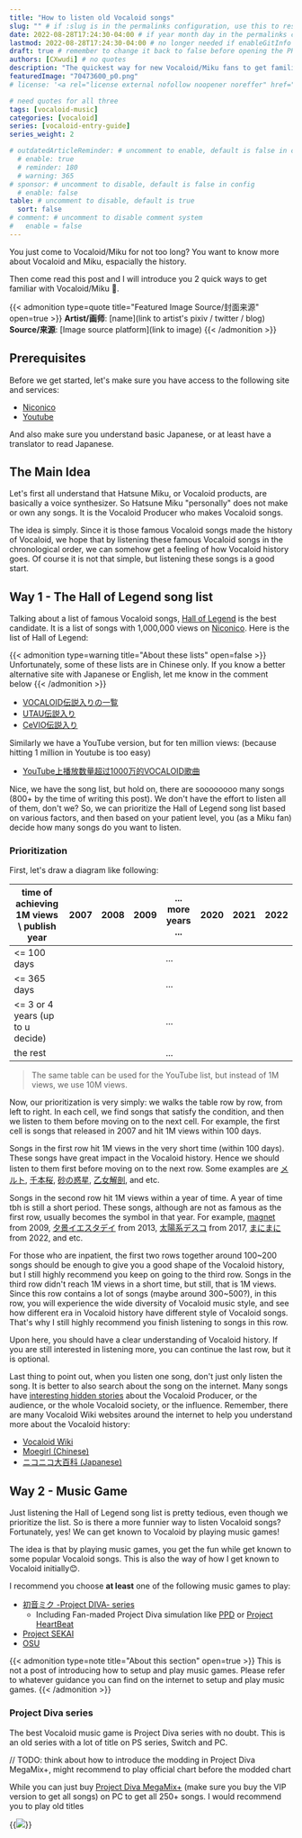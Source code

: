 ```yaml
---
title: "How to listen old Vocaloid songs"
slug: "" # if :slug is in the permalinks configuration, use this to resolve URL conflict with other posts
date: 2022-08-28T17:24:30-04:00 # if year month day in the permalinks configuration and other posts have the same date, modify this to resolve URL conflict with other posts 
lastmod: 2022-08-28T17:24:30-04:00 # no longer needed if enableGitInfo = true
draft: true # remember to change it back to false before opening the PR for publishing
authors: [CXwudi] # no quotes
description: "The quickest way for new Vocaloid/Miku fans to get familiar with Vocaloid and the history"
featuredImage: "70473600_p0.png"
# license: '<a rel="license external nofollow noopener noreffer" href="https://creativecommons.org/licenses/by/4.0/" target="_blank">CC BY 4.0</a>'

# need quotes for all three
tags: [vocaloid-music]
categories: [vocaloid]
series: [vocaloid-entry-guide]
series_weight: 2

# outdatedArticleReminder: # uncomment to enable, default is false in config 
  # enable: true
  # reminder: 180
  # warning: 365
# sponsor: # uncomment to disable, default is false in config 
  # enable: false
table: # uncomment to disable, default is true
  sort: false
# comment: # uncomment to disable comment system
#   enable = false
---
```


You just come to Vocaloid/Miku for not too long? You want to know more about Vocaloid and Miku, espacially the history.

Then come read this post and I will introduce you 2 quick ways to get familiar with Vocaloid/Miku 🙂.

<!--more-->
{{< admonition type=quote title="Featured Image Source/封面来源" open=true >}}
**Artist/画师**: [name](link to artist's pixiv / twitter / blog) <!--just to insert a double space behind-->  
**Source/来源**: [Image source platform](link to image)
{{< /admonition >}}

## Prerequisites

Before we get started, let's make sure you have access to the following site and services:

- [Niconico](https://www.nicovideo.jp/)
- [Youtube](https://www.youtube.com/)

And also make sure you understand basic Japanese, or at least have a translator to read Japanese.

## The Main Idea

Let's first all understand that Hatsune Miku, or Vocaloid products, are basically a voice synthesizer. So Hatsune Miku "personally" does not make or own any songs. It is the Vocaloid Producer who makes Vocaloid songs.

The idea is simply. Since it is those famous Vocaloid songs made the history of Vocaloid, we hope that by listening these famous Vocaloid songs in the chronological order, we can somehow get a feeling of how Vocaloid history goes. Of course it is not that simple, but listening these songs is a good start.

## Way 1 - The Hall of Legend song list

Talking about a list of famous Vocaloid songs, [Hall of Legend](https://dic.nicovideo.jp/a/vocaloid%E4%BC%9D%E8%AA%AC%E5%85%A5%E3%82%8A) is the best candidate. It is a list of songs with 1,000,000 views on [Niconico](https://www.nicovideo.jp/). Here is the list of Hall of Legend:

{{< admonition type=warning title="About these lists" open=false >}}
Unfortunately, some of these lists are in Chinese only. If you know a better alternative site with Japanese or English, let me know in the comment below
{{< /admonition >}}

- [VOCALOID伝説入りの一覧](https://dic.nicovideo.jp/a/vocaloid%E4%BC%9D%E8%AA%AC%E5%85%A5%E3%82%8A%E3%81%AE%E4%B8%80%E8%A6%A7)
- [UTAU伝説入り](https://dic.nicovideo.jp/a/utau%E4%BC%9D%E8%AA%AC%E5%85%A5%E3%82%8A)
- [CeVIO伝説入り](https://dic.nicovideo.jp/a/cevio%E4%BC%9D%E8%AA%AC%E5%85%A5%E3%82%8A)

Similarly we have a YouTube version, but for ten million views: (because hitting 1 million in Youtube is too easy)

- [YouTube上播放数量超过1000万的VOCALOID歌曲](https://zh.moegirl.org.cn/VOCALOID%E7%A5%9E%E8%AF%9D%E6%9B%B2/YouTube%E6%8A%95%E7%A8%BF)

Nice, we have the song list, but hold on, there are soooooooo many songs (800+ by the time of writing this post). We don't have the effort to listen all of them, don't we? So, we can prioritize the Hall of Legend song list based on various factors, and then based on your patient level, you (as a Miku fan) decide how many songs do you want to listen.

### Prioritization

First, let's draw a diagram like following:

| time of achieving 1M views \ publish year | 2007 | 2008 | 2009 | ... more years ...  | 2020 | 2021 | 2022 |
| -------------------------------- | ---- | ---- | ---- | ---- | ---- | ---- | ---- |
| <= 100 days |      |      |      | ...  |      |      |      |
| <= 365 days |      |      |      | ...  |      |      |      |
| <= 3 or 4 years (up to u decide) |      |      |      | ...  |      |      |      |
| the rest |      |      |      | ...  |      |      |      |

> The same table can be used for the YouTube list, but instead of 1M views, we use 10M views.

Now, our prioritization is very simply: we walks the table row by row, from left to right. In each cell, we find songs that satisfy the condition, and then we listen to them before moving on to the next cell. For example, the first cell is songs that released in 2007 and hit 1M views within 100 days.

Songs in the first row hit 1M views in the very short time (within 100 days). These songs have great impact in the Vocaloid history. Hence we should listen to them first before moving on to the next row. Some examples are [メルト](https://www.nicovideo.jp/watch/sm1715919), [千本桜](https://www.nicovideo.jp/watch/sm15630734), [砂の惑星](https://www.nicovideo.jp/watch/sm31606995), [乙女解剖](https://www.nicovideo.jp/watch/sm34470195), and etc.

Songs in the second row hit 1M views within a year of time. A year of time tbh is still a short period. These songs, although are not as famous as the first row, usually becomes the symbol in that year. For example, [magnet](https://www.nicovideo.jp/watch/sm6909505) from 2009, [夕景イエスタデイ](https://www.nicovideo.jp/watch/sm21513190) from 2013, [太陽系デスコ](https://www.nicovideo.jp/watch/sm30469574) from 2017, [まにまに](https://www.nicovideo.jp/watch/sm40349788) from 2022, and etc.

For those who are inpatient, the first two rows together around 100~200 songs should be enough to give you a good shape of the Vocaloid history, but I still highly recommend you keep on going to the third row. Songs in the third row didn't reach 1M views in a short time, but still, that is 1M views. Since this row contains a lot of songs (maybe around 300~500?), in this row, you will experience the wide diversity of Vocaloid music style, and see how different era in Vocaloid history have different style of Vocaloid songs. That's why I still highly recommend you finish listening to songs in this row.

Upon here, you should have a clear understanding of Vocaloid history. If you are still interested in listening more, you can continue the last row, but it is optional.

Last thing to point out, when you listen one song, don't just only listen the song. It is better to also search about the song on the internet. Many songs have [interesting hidden stories](https://www.zhihu.com/question/47488103/answer/119044265) about the Vocaloid Producer, or the audience, or the whole Vocaloid society, or the influence. Remember, there are many Vocaloid Wiki websites around the internet to help you understand more about the Vocaloid history:

- [Vocaloid Wiki](https://vocaloid.fandom.com/wiki/Vocaloid_Wiki)
- [Moegirl (Chinese)](https://zh.moegirl.org.cn)
- [ニコニコ大百科 (Japanese)](https://dic.nicovideo.jp)

## Way 2 - Music Game

Just listening the Hall of Legend song list is pretty tedious, even though we prioritize the list. So is there a more funnier way to listen Vocaloid songs? Fortunately, yes! We can get known to Vocaloid by playing music games!

The idea is that by playing music games, you get the fun while get known to some popular Vocaloid songs. This is also the way of how I get known to Vocaloid initially😊.

I recommend you choose **at least** one of the following music games to play:

- [初音ミク -Project DIVA- series](https://en.wikipedia.org/wiki/Hatsune_Miku:_Project_DIVA)
  - Including Fan-maded Project Diva simulation like [PPD](https://projectdxxx.me/) or [Project HeartBeat](https://ph.eirteam.moe/)
- [Project SEKAI](https://pjsekai.sega.jp/)
- [OSU](https://osu.ppy.sh/)

{{< admonition type=note title="About this section" open=true >}}
This is not a post of introducing how to setup and play music games. Please refer to whatever guidance you can find on the internet to setup and play music games.
{{< /admonition >}}

### Project Diva series

The best Vocaloid music game is Project Diva series with no doubt. This is an old series with a lot of title on PS series, Switch and PC.

// TODO: think about how to introduce the modding in Project Diva MegaMix+, might recommend to play official chart before the modded chart

While you can just buy [Project Diva MegaMix+](https://store.steampowered.com/app/1761390/_Project_DIVA_MEGA39s/) (make sure you buy the VIP version to get all songs) on PC to get all 250+ songs. I would recommend you to play old titles

{{<image src="unknown.png" caption="Brife summary of the Project Diva series" >}}

